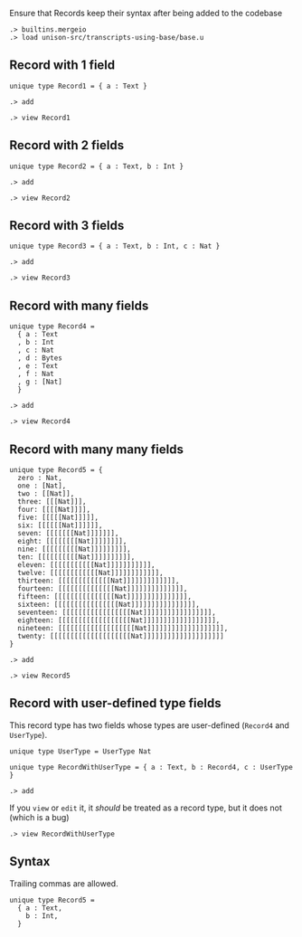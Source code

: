 Ensure that Records keep their syntax after being added to the codebase 

```ucm:hide
.> builtins.mergeio
.> load unison-src/transcripts-using-base/base.u
```

## Record with 1 field

```unison:hide
unique type Record1 = { a : Text }
```

```ucm:hide
.> add
```

```ucm
.> view Record1
```

## Record with 2 fields

```unison:hide
unique type Record2 = { a : Text, b : Int }
```

```ucm:hide
.> add
```

```ucm
.> view Record2
```

## Record with 3 fields

```unison:hide
unique type Record3 = { a : Text, b : Int, c : Nat }
```

```ucm:hide
.> add
```

```ucm
.> view Record3
```

## Record with many fields

```unison:hide
unique type Record4 = 
  { a : Text
  , b : Int
  , c : Nat
  , d : Bytes
  , e : Text
  , f : Nat
  , g : [Nat]
  }
```

```ucm:hide
.> add
```

```ucm
.> view Record4
```

## Record with many many fields

```unison:hide
unique type Record5 = {
  zero : Nat,
  one : [Nat],
  two : [[Nat]],
  three: [[[Nat]]],
  four: [[[[Nat]]]],
  five: [[[[[Nat]]]]],
  six: [[[[[[Nat]]]]]],
  seven: [[[[[[[Nat]]]]]]],
  eight: [[[[[[[[Nat]]]]]]]],
  nine: [[[[[[[[[Nat]]]]]]]]],
  ten: [[[[[[[[[[Nat]]]]]]]]]],
  eleven: [[[[[[[[[[[Nat]]]]]]]]]]],
  twelve: [[[[[[[[[[[[Nat]]]]]]]]]]]],
  thirteen: [[[[[[[[[[[[[Nat]]]]]]]]]]]]],
  fourteen: [[[[[[[[[[[[[[Nat]]]]]]]]]]]]]],
  fifteen: [[[[[[[[[[[[[[[Nat]]]]]]]]]]]]]]],
  sixteen: [[[[[[[[[[[[[[[[Nat]]]]]]]]]]]]]]]],
  seventeen: [[[[[[[[[[[[[[[[[Nat]]]]]]]]]]]]]]]]],
  eighteen: [[[[[[[[[[[[[[[[[[Nat]]]]]]]]]]]]]]]]]],
  nineteen: [[[[[[[[[[[[[[[[[[[Nat]]]]]]]]]]]]]]]]]]],
  twenty: [[[[[[[[[[[[[[[[[[[[Nat]]]]]]]]]]]]]]]]]]]]
}
```

```ucm:hide
.> add
```

```ucm
.> view Record5
```

## Record with user-defined type fields

This record type has two fields whose types are user-defined (`Record4` and `UserType`).

```unison:hide
unique type UserType = UserType Nat

unique type RecordWithUserType = { a : Text, b : Record4, c : UserType }
```

```ucm:hide
.> add
```

If you `view` or `edit` it, it _should_ be treated as a record type, but it does not (which is a bug)

```ucm
.> view RecordWithUserType
```


## Syntax

Trailing commas are allowed.

```unison
unique type Record5 = 
  { a : Text, 
    b : Int,
  }
```
